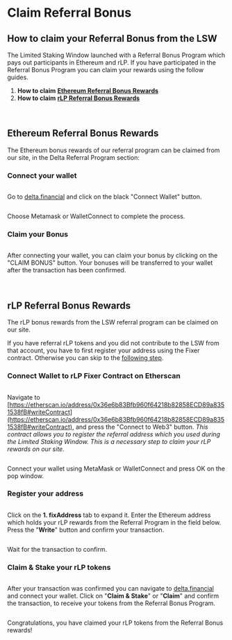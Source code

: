 # Claim Referral Bonus

## How to claim your Referral Bonus from the LSW <a href="#how-to-claim-your-referral-bonus-from-the-lsw" id="how-to-claim-your-referral-bonus-from-the-lsw"></a>

The Limited Staking Window launched with a Referral Bonus Program which pays out participants in Ethereum and rLP. If you have participated in the Referral Bonus Program you can claim your rewards using the follow guides.

1. **How to claim** [**Ethereum Referral Bonus Rewards**](https://docs.delta.financial/guides/claim-referral-bonus#ethereum-referral-bonus-rewards)**​**
2. **How to claim** [**rLP Referral Bonus Rewards**](https://docs.delta.financial/guides/claim-referral-bonus#rlp-bonus)**​**

​

## **Ethereum Referral Bonus Rewards** <a href="#ethereum-referral-bonus-rewards" id="ethereum-referral-bonus-rewards"></a>

The Ethereum bonus rewards of our referral program can be claimed from our site, in the Delta Referral Program section:

### Connect your wallet <a href="#connect-your-wallet" id="connect-your-wallet"></a>

<figure><img src="https://web.archive.org/web/20210921212023im_/https://gblobscdn.gitbook.com/assets%2F-MWZptP2x2EQRB4un4qd%2F-MWqHskDPnAvk50j9Prk%2F-MWqxCDB4NA_66nVvzeP%2Fimage.png?alt=media&#x26;token=3de852fe-cdbd-4710-9052-5572afccae19" alt=""><figcaption></figcaption></figure>

Go to [delta.financial](https://delta.financial/) and click on the black "Connect Wallet" button.

<figure><img src="https://web.archive.org/web/20210921212023im_/https://gblobscdn.gitbook.com/assets%2F-MWZptP2x2EQRB4un4qd%2F-MWpoMviD5jAuq-y07SE%2F-MWpsistczOQ2Bd2VpxT%2Fimage.png?alt=media&#x26;token=2fab32b1-72bb-4064-8d61-972ec9572d5d" alt=""><figcaption></figcaption></figure>

Choose Metamask or WalletConnect to complete the process.

### Claim your Bonus <a href="#claim-your-bonus" id="claim-your-bonus"></a>

<figure><img src="https://web.archive.org/web/20210921212023im_/https://gblobscdn.gitbook.com/assets%2F-MWZptP2x2EQRB4un4qd%2F-MWqHskDPnAvk50j9Prk%2F-MWr-MDNCEDQjtg2iRWp%2Fclaim%20lsw.png?alt=media&#x26;token=ad2ad9c2-7a5b-45ce-8a66-98f21d309b6c" alt=""><figcaption></figcaption></figure>

After connecting your wallet, you can claim your bonus by clicking on the "CLAIM BONUS" button. Your bonuses will be transferred to your wallet after the transaction has been confirmed.

​

## **rLP Referral Bonus Rewards** <a href="#rlp-bonus" id="rlp-bonus"></a>

The rLP bonus rewards from the LSW referral program can be claimed on our site.

If you have referral rLP tokens and you did not contribute to the LSW from that account, you have to first register your address using the Fixer contract. Otherwise you can skip to the [following step](https://docs.delta.financial/guides/claim-referral-bonus#claimbonusrlp).

### Connect Wallet to rLP Fixer Contract on Etherscan <a href="#connect-wallet-to-rlp-fixer-contract-on-etherscan" id="connect-wallet-to-rlp-fixer-contract-on-etherscan"></a>

<figure><img src="https://web.archive.org/web/20210921212023im_/https://gblobscdn.gitbook.com/assets%2F-MWZptP2x2EQRB4un4qd%2F-MX1FwYmiSILLvJV8bBr%2F-MX1JGkk6msM-yZbV9AL%2Fimage.png?alt=media&#x26;token=a014dafa-b9d5-46ea-99de-d6c08057555c" alt=""><figcaption></figcaption></figure>

Navigate to [https://etherscan.io/address/0x36e6b83Bfb960f64218b82858ECD89a8351538fB#writeContract](https://etherscan.io/address/0x36e6b83Bfb960f64218b82858ECD89a8351538fB#writeContract), and press the "Connect to Web3" button. _This contract allows you to register the referral address which you used during the Limited Staking Window. This is a necessary step to claim your rLP rewards on our site._

<figure><img src="https://web.archive.org/web/20210921212023im_/https://gblobscdn.gitbook.com/assets%2F-MWZptP2x2EQRB4un4qd%2F-MX1FwYmiSILLvJV8bBr%2F-MX1JsfSp2c7V9RWNd19%2Fimage.png?alt=media&#x26;token=3dc52e76-dd19-468b-878b-abd0756b9eeb" alt=""><figcaption></figcaption></figure>

Connect your wallet using MetaMask or WalletConnect and press OK on the pop window.

### Register your address <a href="#register-your-address" id="register-your-address"></a>

<figure><img src="https://web.archive.org/web/20210921212023im_/https://gblobscdn.gitbook.com/assets%2F-MWZptP2x2EQRB4un4qd%2F-MX1FwYmiSILLvJV8bBr%2F-MX1N5CAi2tP-F4dpVYo%2FClaim%20rlp%20etherscan.png?alt=media&#x26;token=b0ae942a-487a-49ba-a341-a05396294f52" alt=""><figcaption></figcaption></figure>

Click on the **1. fixAddress** tab to expand it. Enter the Ethereum address which holds your rLP rewards from the Referral Program in the field below. Press the "**Write**" button and confirm your transaction.

<figure><img src="https://web.archive.org/web/20210921212023im_/https://gblobscdn.gitbook.com/assets%2F-MWZptP2x2EQRB4un4qd%2F-MX1FwYmiSILLvJV8bBr%2F-MX1OkFDGyb6Km58kCiB%2Fimage.png?alt=media&#x26;token=982a0a19-e3c0-4136-9d89-bff2de89ad6a" alt=""><figcaption></figcaption></figure>

Wait for the transaction to confirm.

### Claim & Stake your rLP tokens <a href="#claimbonusrlp" id="claimbonusrlp"></a>

<figure><img src="https://web.archive.org/web/20210921212023im_/https://gblobscdn.gitbook.com/assets%2F-MWZptP2x2EQRB4un4qd%2F-MX1FwYmiSILLvJV8bBr%2F-MX1T3cVIkzqYYkHpAAX%2Fclaimstake%20rlp.png?alt=media&#x26;token=9ae41e12-cf91-4716-942b-12ac0a4f961b" alt=""><figcaption></figcaption></figure>

After your transaction was confirmed you can navigate to [delta.financial](https://delta.financial/) and connect your wallet. Click on "**Claim & Stake**" or "**Claim**" and confirm the transaction, to receive your tokens from the Referral Bonus Program.

<figure><img src="https://web.archive.org/web/20210921212023im_/https://gblobscdn.gitbook.com/assets%2F-MWZptP2x2EQRB4un4qd%2F-MX1FwYmiSILLvJV8bBr%2F-MX1TRGjSfrqmtEFSDtm%2Fimage.png?alt=media&#x26;token=585e956e-b396-461e-aad0-5b3319677554" alt=""><figcaption></figcaption></figure>

Congratulations, you have claimed your rLP tokens from the Referral Bonus rewards!

​
